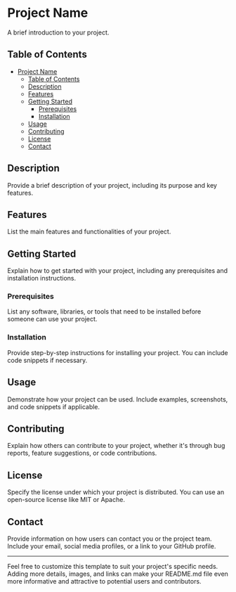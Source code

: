 # Project Name

A brief introduction to your project.

## Table of Contents

- [Project Name](#project-name)
  - [Table of Contents](#table-of-contents)
  - [Description](#description)
  - [Features](#features)
  - [Getting Started](#getting-started)
    - [Prerequisites](#prerequisites)
    - [Installation](#installation)
  - [Usage](#usage)
  - [Contributing](#contributing)
  - [License](#license)
  - [Contact](#contact)

## Description

Provide a brief description of your project, including its purpose and key features.

## Features

List the main features and functionalities of your project.

## Getting Started

Explain how to get started with your project, including any prerequisites and installation instructions.

### Prerequisites

List any software, libraries, or tools that need to be installed before someone can use your project.

### Installation

Provide step-by-step instructions for installing your project. You can include code snippets if necessary.

## Usage

Demonstrate how your project can be used. Include examples, screenshots, and code snippets if applicable.

## Contributing

Explain how others can contribute to your project, whether it's through bug reports, feature suggestions, or code contributions.

## License

Specify the license under which your project is distributed. You can use an open-source license like MIT or Apache.

## Contact

Provide information on how users can contact you or the project team. Include your email, social media profiles, or a link to your GitHub profile.

---

Feel free to customize this template to suit your project's specific needs. Adding more details, images, and links can make your README.md file even more informative and attractive to potential users and contributors.

